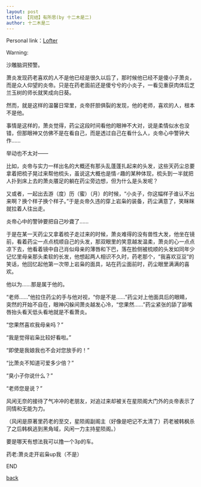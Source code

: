```yaml
---
layout: post
title: 【完结】有所思(by 十二木是二)
author: 十二木是二
---
```


Personal link：[Lofter](http://mushier.lofter.com/)

Warning:



沙雕脑洞预警。

萧炎发现药老喜欢的人不是他已经是很久以后了，那时候他已经不是傻小子萧炎，而是众人仰望的炎帝。只是在药老面前还是傻兮兮的小炎子，一看见重获肉体后芝兰玉树的师长就笑成向日葵。

然而，就是这样的温馨日常里，炎帝肝胆俱裂的发现，他的老师，喜欢的人，根本不是他。

事情是这样的，萧炎觉得，药尘这段时间看他的眼神不大对，说是柔情似水也没错，但那眼神又仿佛不是在看自己，而是透过自己在看什么人，炎帝心中警钟大作……

举动也不太对——

比如，炎帝与实力一样出名的大概还有那头乱蓬蓬扎起来的头发，这些天药尘总要拿着把梳子晃过来帮他梳头，虽说这大概也是情♂趣的某种体现，梳头到一半就把人扑到床上去的萧炎餍足的躺在药尘旁边想，但为什么是头发呢？

又或者，一起出去游（度）历（蜜）（月）的时候，“小炎子，你这幅样子谁认不出来啊？换个样子换个样子。”于是炎帝久违的穿上岩枭的装备，药尘满意了，笑眯眯就拉着人往出走。

炎帝心中的警钟要把自己吵聋了……

于是在某一天药尘又拿着梳子走过来的时候，萧炎难得的没有兽性大发，他坐在镜前，看着药尘一点点梳顺自己的头发，那双眼里的笑意越发温柔，萧炎的心一点点凉下去，他看着镜中自己肖似母亲的薄唇和下巴，落在脸侧被梳顺的头发如同年少记忆里母亲那头柔软的长发，他想起两人相识不久时，药老那个，“我喜欢豆豆”的笑话，他回忆起他第一次带上岩枭的面具，站在药尘面前时，药尘眼里满满的喜欢。

他以为……那是属于他的。

“老师……”他拉住药尘的手与他对视，“你是不是……”药尘对上他面具后的眼睛，突然的开始不自在，眼神闪躲间萧炎越发心冷，“您果然……”药尘紧张的舔了舔嘴唇抬头看天低头看地就是不看萧炎。

“您果然喜欢我母亲吗？”

“我是觉得岩枭比较好看啦。”

“即使是我娘我也不会对您放手的！”

“比萧炎不知道可爱多少倍？”

“臭小子你说什么？”

“老师您是说？”

风闲无奈的接待了气冲冲的老朋友，对追过来却被关在星陨阁大门外的炎帝表示了同情和无能为力。


（风闲是原著里药老的至交，星陨阁副阁主（好像是吧记不太清了）药老被韩枫杀了之后韩枫逃到黑角域，风闲一力主持星陨阁。）

要是哪天有想法我可以撸一个3p的车。

药老:萧炎走开岩枭up我（不是）

END

[back](https://allforyanchen.github.io/)
